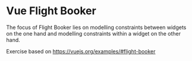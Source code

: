 # Vue Flight Booker

The focus of Flight Booker lies on modelling constraints between widgets on the one hand and modelling constraints within a widget on the other hand.

Exercise based on https://vuejs.org/examples/#flight-booker

